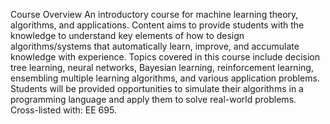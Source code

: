 Course Overview
An introductory course for machine learning theory, algorithms, and applications. Content aims to provide students with the knowledge to understand key elements of how to design algorithms/systems that automatically learn, improve, and accumulate knowledge with experience. Topics covered in this course include decision tree learning, neural networks, Bayesian learning, reinforcement learning, ensembling multiple learning algorithms, and various application problems. Students will be provided opportunities to simulate their algorithms in a programming language and apply them to solve real-world problems. Cross-listed with: EE 695.
